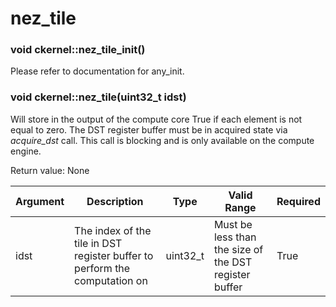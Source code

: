 # nez_tile

### void ckernel::nez_tile_init()

Please refer to documentation for any_init. 

### void ckernel::nez_tile(uint32_t idst)

Will store in the output of the compute core True if each element is not equal to zero. The DST register buffer must be in acquired state via *acquire_dst* call. This call is blocking and is only available on the compute engine.

Return value: None

| Argument      | Description                                                                | Type      | Valid Range                                           | Required       |
|---------------|----------------------------------------------------------------------------|-----------|-------------------------------------------------------|----------------|
| idst          | The index of the tile in DST register buffer to perform the computation on | uint32_t  | Must be less than the size of the DST register buffer | True           |
